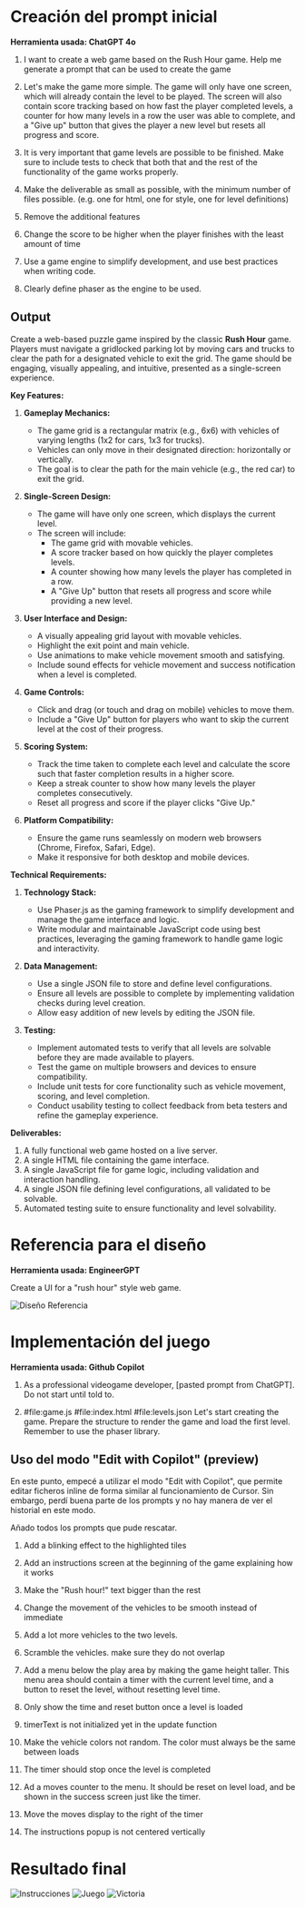 # Creación del prompt inicial

**Herramienta usada: ChatGPT 4o**

1. I want to create a web game based on the Rush Hour game. Help me generate a prompt that can be used to create the game

2. Let's make the game more simple. The game will only have one screen, which will already contain the level to be played. The screen will also contain score tracking based on how fast the player completed levels, a counter for how many levels in a row the user was able to complete, and a "Give up" button that gives the player a new level but resets all progress and score.

3. It is very important that game levels are possible to be finished. Make sure to include tests to check that both that and the rest of the functionality of the game works properly.

4. Make the deliverable as small as possible, with the minimum number of files possible. (e.g. one for html, one for style, one for level definitions)

5. Remove the additional features

6. Change the score to be higher when the player finishes with the least amount of time

7. Use a game engine to simplify development, and use best practices when writing code.

8. Clearly define phaser as the engine to be used.


## Output

Create a web-based puzzle game inspired by the classic **Rush Hour** game. Players must navigate a gridlocked parking lot by moving cars and trucks to clear the path for a designated vehicle to exit the grid. The game should be engaging, visually appealing, and intuitive, presented as a single-screen experience.

**Key Features:**

1. **Gameplay Mechanics:**
   - The game grid is a rectangular matrix (e.g., 6x6) with vehicles of varying lengths (1x2 for cars, 1x3 for trucks).
   - Vehicles can only move in their designated direction: horizontally or vertically.
   - The goal is to clear the path for the main vehicle (e.g., the red car) to exit the grid.

2. **Single-Screen Design:**
   - The game will have only one screen, which displays the current level.
   - The screen will include:
     - The game grid with movable vehicles.
     - A score tracker based on how quickly the player completes levels.
     - A counter showing how many levels the player has completed in a row.
     - A "Give Up" button that resets all progress and score while providing a new level.

3. **User Interface and Design:**
   - A visually appealing grid layout with movable vehicles.
   - Highlight the exit point and main vehicle.
   - Use animations to make vehicle movement smooth and satisfying.
   - Include sound effects for vehicle movement and success notification when a level is completed.

4. **Game Controls:**
   - Click and drag (or touch and drag on mobile) vehicles to move them.
   - Include a "Give Up" button for players who want to skip the current level at the cost of their progress.

5. **Scoring System:**
   - Track the time taken to complete each level and calculate the score such that faster completion results in a higher score.
   - Keep a streak counter to show how many levels the player completes consecutively.
   - Reset all progress and score if the player clicks "Give Up."

6. **Platform Compatibility:**
   - Ensure the game runs seamlessly on modern web browsers (Chrome, Firefox, Safari, Edge).
   - Make it responsive for both desktop and mobile devices.

**Technical Requirements:**

1. **Technology Stack:**
   - Use Phaser.js as the gaming framework to simplify development and manage the game interface and logic.
   - Write modular and maintainable JavaScript code using best practices, leveraging the gaming framework to handle game logic and interactivity.

3. **Data Management:**
   - Use a single JSON file to store and define level configurations.
   - Ensure all levels are possible to complete by implementing validation checks during level creation.
   - Allow easy addition of new levels by editing the JSON file.

5. **Testing:**
   - Implement automated tests to verify that all levels are solvable before they are made available to players.
   - Test the game on multiple browsers and devices to ensure compatibility.
   - Include unit tests for core functionality such as vehicle movement, scoring, and level completion.
   - Conduct usability testing to collect feedback from beta testers and refine the gameplay experience.

**Deliverables:**
1. A fully functional web game hosted on a live server.
2. A single HTML file containing the game interface.
4. A single JavaScript file for game logic, including validation and interaction handling.
5. A single JSON file defining level configurations, all validated to be solvable.
6. Automated testing suite to ensure functionality and level solvability.


# Referencia para el diseño

**Herramienta usada: EngineerGPT**

Create a UI for a "rush hour" style web game.

![Diseño Referencia](diseño-referencia.png)


# Implementación del juego

**Herramienta usada: Github Copilot**

1. As a professional videogame developer, [pasted prompt from ChatGPT]. Do not start until told to.

2. #file:game.js #file:index.html #file:levels.json Let's start creating the game. Prepare the structure to render the game and load the first level. Remember to use the phaser library.


## Uso del modo "Edit with Copilot" (preview)

En este punto, empecé a utilizar el modo "Edit with Copilot", que permite editar ficheros inline de forma similar al funcionamiento de Cursor. Sin embargo, perdí buena parte de los prompts y no hay manera de ver el historial en este modo.

Añado todos los prompts que pude rescatar.

1. Add a blinking effect to the highlighted tiles

2. Add an instructions screen at the beginning of the game explaining how it works

3. Make the "Rush hour!" text bigger than the rest

4. Change the movement of the vehicles to be smooth instead of immediate

5. Add a lot more vehicles to the two levels.

6. Scramble the vehicles. make sure they do not overlap

7. Add a menu below the play area by making the game height taller. This menu area should contain a timer with the current level time, and a button to reset the level, without resetting level time.

8. Only show the time and reset button once a level is loaded

9. timerText is not initialized yet in the update function

10. Make the vehicle colors not random. The color must always be the same between loads

11. The timer should stop once the level is completed

13. Ad a moves counter to the menu. It should be reset on level load, and be shown in the success screen just like the timer.

14. Move the moves display to the right of the timer

15. The instructions popup is not centered vertically

# Resultado final

![Instrucciones](resultado/instrucciones.png)
![Juego](resultado/juego.png)
![Victoria](resultado/victoria.png)
